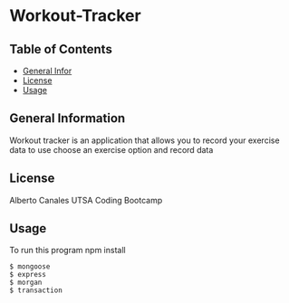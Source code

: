 # Workout-Tracker

## Table of Contents
* [General Infor](#general-information)
* [License](#license)
* [Usage](#usage)
## General Information
Workout tracker is an application that allows you to record your exercise data 
to use choose an exercise option and record data
## License
Alberto Canales UTSA Coding Bootcamp
## Usage
To run this program npm install

```
$ mongoose
$ express
$ morgan
$ transaction
